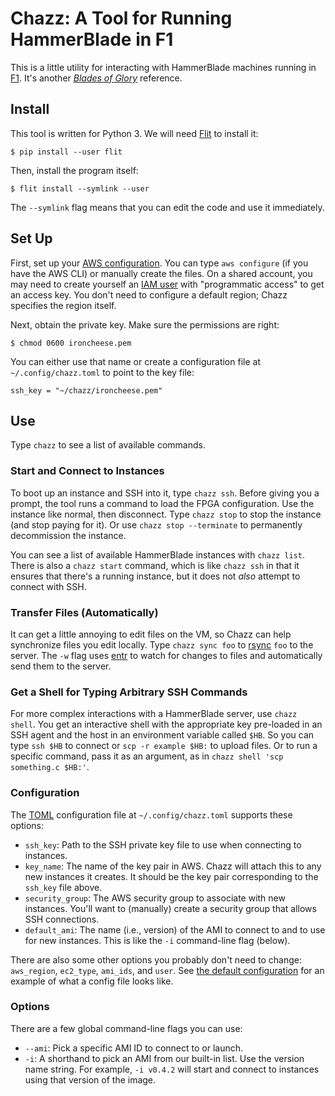 Chazz: A Tool for Running HammerBlade in F1
===========================================

This is a little utility for interacting with HammerBlade machines running in [F1][].
It's another [*Blades of Glory*][bog] reference.

[f1]: https://aws.amazon.com/ec2/instance-types/f1/
[bog]: https://www.imdb.com/title/tt0445934/


Install
-------

This tool is written for Python 3.
We will need [Flit][] to install it:

    $ pip install --user flit

Then, install the program itself:

    $ flit install --symlink --user

The `--symlink` flag means that you can edit the code and use it immediately.

[flit]: https://flit.readthedocs.io/en/latest/


Set Up
------

First, set up your [AWS configuration][config].
You can type `aws configure` (if you have the AWS CLI) or manually create the files.
On a shared account, you may need to create yourself an [IAM user][iam] with "programmatic access" to get an access key.
You don't need to configure a default region; Chazz specifies the region itself.

Next, obtain the private key.
Make sure the permissions are right:

    $ chmod 0600 ironcheese.pem

You can either use that name or create a configuration file at `~/.config/chazz.toml` to point to the key file:

    ssh_key = "~/chazz/ironcheese.pem"

[config]: https://boto3.amazonaws.com/v1/documentation/api/latest/guide/quickstart.html#configuration
[iam]: https://console.aws.amazon.com/iam/home?#/users


Use
---

Type `chazz` to see a list of available commands.

### Start and Connect to Instances

To boot up an instance and SSH into it, type `chazz ssh`.
Before giving you a prompt, the tool runs a command to load the FPGA configuration.
Use the instance like normal, then disconnect.
Type `chazz stop` to stop the instance (and stop paying for it).
Or use `chazz stop --terminate` to permanently decommission the instance.

You can see a list of available HammerBlade instances with `chazz list`.
There is also a `chazz start` command, which is like `chazz ssh` in that it ensures that there's a running instance, but it does not *also* attempt to connect with SSH.

### Transfer Files (Automatically)

It can get a little annoying to edit files on the VM, so Chazz can help synchronize files you edit locally.
Type `chazz sync foo` to [rsync][] `foo` to the server.
The `-w` flag uses [entr][] to watch for changes to files and automatically send them to the server.

### Get a Shell for Typing Arbitrary SSH Commands

For more complex interactions with a HammerBlade server, use `chazz shell`.
You get an interactive shell with the appropriate key pre-loaded in an SSH agent and the host in an environment variable called `$HB`.
So you can type `ssh $HB` to connect or `scp -r example $HB:` to upload files.
Or to run a specific command, pass it as an argument, as in `chazz shell 'scp something.c $HB:'`.

### Configuration

The [TOML][] configuration file at `~/.config/chazz.toml` supports these options:

- `ssh_key`: Path to the SSH private key file to use when connecting to instances.
- `key_name`: The name of the key pair in AWS. Chazz will attach this to any new instances it creates. It should be the key pair corresponding to the `ssh_key` file above.
- `security_group`: The AWS security group to associate with new instances. You'll want to (manually) create a security group that allows SSH connections.
- `default_ami`: The name (i.e., version) of the AMI to connect to and to use for new instances. This is like the `-i` command-line flag (below).

There are also some other options you probably don't need to change: `aws_region`, `ec2_type`, `ami_ids`, and `user`.
See [the default configuration][default] for an example of what a config file looks like.

[toml]: https://github.com/toml-lang/toml
[default]: https://github.com/cucapra/chazz/blob/master/chazz/config_default.toml

### Options

There are a few global command-line flags you can use:

* `--ami`: Pick a specific AMI ID to connect to or launch.
* `-i`: A shorthand to pick an AMI from our built-in list. Use the version name string. For example, `-i v0.4.2` will start and connect to instances using that version of the image.

[rsync]: https://www.samba.org/rsync/
[entr]: http://entrproject.org
